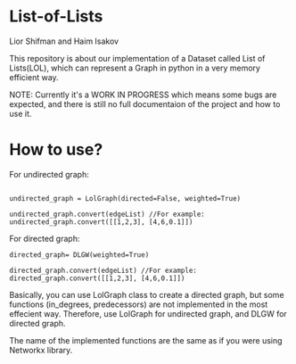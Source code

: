 # List-of-Lists

Lior Shifman and Haim Isakov

This repository is about our implementation of a Dataset called List of Lists(LOL), which can represent a Graph in python in a very memory efficient way.

NOTE: Currently it's a WORK IN PROGRESS which means some bugs are expected, and there is still no full documentaion of the project and how to use it.

# How to use?

For undirected graph:
```

undirected_graph = LolGraph(directed=False, weighted=True)

undirected_graph.convert(edgeList) //For example: undirected_graph.convert([[1,2,3], [4,6,0.1]])
```

For directed graph:
```
directed_graph= DLGW(weighted=True)

directed_graph.convert(edgeList) //For example: directed_graph.convert([[1,2,3], [4,6,0.1]])
```

Basically, you can use LolGraph class to create a directed graph, but some functions (in_degrees, predecessors) are not implemented in the most effecient way. 
Therefore, use LolGraph for undirected graph, and DLGW for directed graph.

The name of the implemented functions are the same as if you were using Networkx library.
